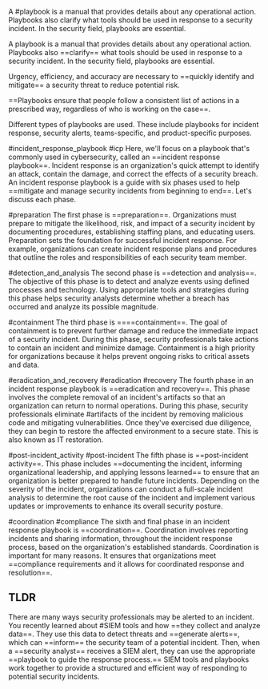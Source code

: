 A #playbook is a manual that provides details about any operational action. Playbooks also clarify what tools should be used in response to a security incident. In the security field, playbooks are essential.

A playbook is a manual that provides details about any operational action. Playbooks also ==clarify== what tools should be used in response to a security incident. In the security field, playbooks are essential.

Urgency, efficiency, and accuracy are necessary to ==quickly identify and mitigate== a security threat to reduce potential risk.

==Playbooks ensure that people follow a consistent list of actions in a prescribed way, regardless of who is working on the case==.

Different types of playbooks are used. These include playbooks for incident response, security alerts, teams-specific, and product-specific purposes.

#incident_response_playbook #icp
Here, we'll focus on a playbook that's commonly used in cybersecurity, called an ==incident response playbook==. Incident response is an organization's quick attempt to identify an attack, contain the damage, and correct the effects of a security breach. An incident response playbook is a guide with six phases used to help ==mitigate and manage security incidents from beginning to end==. Let's discuss each phase.

#preparation
The first phase is ==preparation==. Organizations must prepare to mitigate the likelihood, risk, and impact of a security incident by documenting procedures, establishing staffing plans, and educating users. Preparation sets the foundation for successful incident response. For example, organizations can create incident response plans and procedures that outline the roles and responsibilities of each security team member.

#detection_and_analysis
The second phase is ==detection and analysis==. The objective of this phase is to detect and analyze events using defined processes and technology. Using appropriate tools and strategies during this phase helps security analysts determine whether a breach has occurred and analyze its possible magnitude.

#containment
The third phase is ====containment==. The goal of containment is to prevent further damage and reduce the immediate impact of a security incident. During this phase, security professionals take actions to contain an incident and minimize damage. Containment is a high priority for organizations because it helps prevent ongoing risks to critical assets and data.

#eradication_and_recovery #eradication #recovery
The fourth phase in an incident response playbook is ==eradication and recovery==. This phase involves the complete removal of an incident's artifacts so that an organization can return to normal operations. During this phase, security professionals eliminate #artifacts of the incident by removing malicious code and mitigating vulnerabilities. Once they've exercised due diligence, they can begin to restore the affected environment to a secure state. This is also known as IT restoration.

#post-incident_activity #post-incident 
The fifth phase is ==post-incident activity==. This phase includes ==documenting the incident, informing organizational leadership, and applying lessons learned== to ensure that an organization is better prepared to handle future incidents. Depending on the severity of the incident, organizations can conduct a full-scale incident analysis to determine the root cause of the incident and implement various updates or improvements to enhance its overall security posture.

#coordination #compliance
The sixth and final phase in an incident response playbook is ==coordination==. Coordination involves reporting incidents and sharing information, throughout the incident response process, based on the organization's established standards. Coordination is important for many reasons. It ensures that organizations meet ==compliance requirements and it allows for coordinated response and resolution==.

## TLDR

There are many ways security professionals may be alerted to an incident. You recently learned about #SIEM tools and how ==they collect and analyze data==. They use this data to detect threats and ==generate alerts==, which can ==inform== the security team of a potential incident. Then, when a ==security analyst== receives a SIEM alert, they can use the appropriate ==playbook to guide the response process.== SIEM tools and playbooks work together to provide a structured and efficient way of responding to potential security incidents.